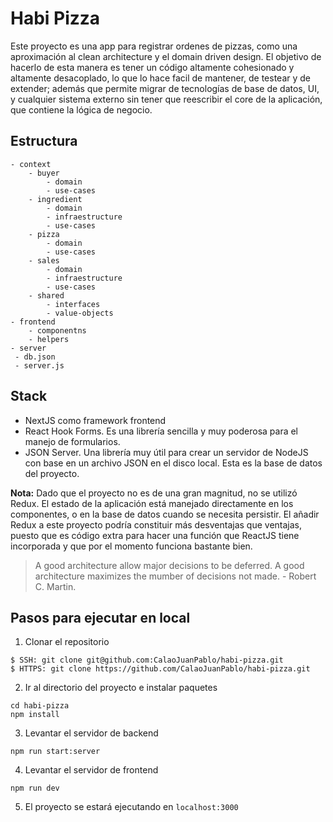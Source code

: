 # Habi Pizza
Este proyecto es una app para registrar ordenes de pizzas, como una aproximación al clean architecture y el domain driven design. El objetivo de hacerlo de esta manera es tener un código altamente cohesionado y altamente desacoplado, lo que lo hace facil de mantener, de testear y de extender; además que permite migrar de tecnologías de base de datos, UI, y cualquier sistema externo sin tener que reescribir el core de la aplicación, que contiene la lógica de negocio.

## Estructura

```
- context
    - buyer
        - domain
        - use-cases
    - ingredient
        - domain
        - infraestructure
        - use-cases
    - pizza
        - domain
        - use-cases
    - sales
        - domain
        - infraestructure
        - use-cases
    - shared
        - interfaces
        - value-objects
- frontend
    - componentns
    - helpers
- server
 - db.json
 - server.js
```

## Stack
- NextJS como framework frontend
- React Hook Forms. Es una librería sencilla y muy poderosa para el manejo de formularios.
- JSON Server. Una librería muy útil para crear un servidor de NodeJS con base en un archivo JSON en el disco local. Esta es la base de datos del proyecto.

**Nota:** Dado que el proyecto no es de una gran magnitud, no se utilizó Redux. El estado de la aplicación está manejado directamente en los componentes, o en la base de datos cuando se necesita persistir. El añadir Redux a este proyecto podría constituir más desventajas que ventajas, puesto que es código extra para hacer una función que ReactJS tiene incorporada y que por el momento funciona bastante bien.

> A good architecture allow major decisions to be deferred. A good architecture maximizes the mumber of decisions not made. - Robert C. Martin.

## Pasos para ejecutar en local
1. Clonar el repositorio
```
$ SSH: git clone git@github.com:CalaoJuanPablo/habi-pizza.git
$ HTTPS: git clone https://github.com/CalaoJuanPablo/habi-pizza.git
```

2. Ir al directorio del proyecto e instalar paquetes
```
cd habi-pizza
npm install
```

3. Levantar el servidor de backend
```
npm run start:server
```

4. Levantar el servidor de frontend
```
npm run dev
```

5. El proyecto se estará ejecutando en `localhost:3000`